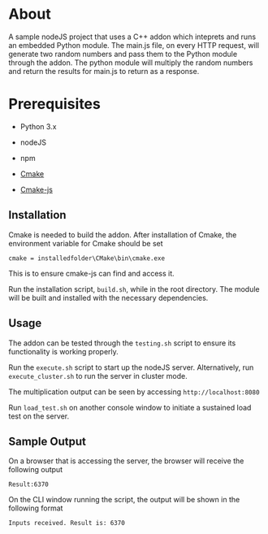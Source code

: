 ﻿# About

A sample nodeJS project that uses a C++ addon which inteprets and runs an embedded Python module. The main.js file, on every HTTP request, will generate two random numbers and pass them to the Python module through the addon. The python module will multiply the random numbers and return the results for main.js to return as a response.


# Prerequisites

- Python 3.x
- nodeJS
- npm

- [Cmake](https://cmake.org/download/)
- [Cmake-js](https://www.npmjs.com/package/cmake-js)

## Installation

Cmake is needed to build the addon. After installation of Cmake, the environment variable for Cmake should be set

`cmake = installedfolder\CMake\bin\cmake.exe`

This is to ensure cmake-js can find and access it.

Run the installation script, `build.sh`, while in the root directory. The module will be built and installed with the necessary dependencies.

## Usage

The addon can be tested through the `testing.sh` script to ensure its functionality is working properly.

Run the `execute.sh` script to start up the nodeJS server. Alternatively, run `execute_cluster.sh` to run the server in cluster mode.

The multiplication output can be seen by accessing `http://localhost:8080`

Run `load_test.sh` on another console window to initiate a sustained load test on the server.

## Sample Output

On a browser that is accessing the server, the browser will receive the following output

`Result:6370`

On the CLI window running the script, the output will be shown in the following format

`Inputs received. Result is: 6370`
